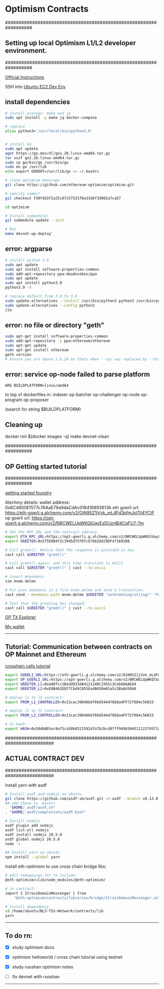# Optimism Contracts

##################################################################
## Setting up local Optimism L1/L2 developer environment.
##################################################################

[Official Instructions](https://community.optimism.io/docs/developers/build/dev-node/#how-to-do-it)


SSH into [Ubuntu EC2 Dev Env](../../docker/user-shell/ec2_cdk/)

## install dependencies

```bash
# install prereqs: make and jq
sudo apt install -y make jq docker-compose

# replace 
alias python3='/usr/local/bin/python3.9'


# install Go
sudo apt update
wget https://go.dev/dl/go1.20.linux-amd64.tar.gz
tar xvzf go1.20.linux-amd64.tar.gz
sudo cp go/bin/go /usr/bin/go
sudo mv go /usr/lib
echo export GOROOT=/usr/lib/go >> ~/.bashrc

# clone optimism monorepo
git clone https://github.com/ethereum-optimism/optimism.git

# specify commit
git checkout f30fdd3f2a25c87c57531f0a33dbf3d902a7ca57

cd optimism

# Install submodules
git submodule update --init

# Run
make devnet-up-deploy`
```

## error: argparse 

```bash
# install python 3.9
sudo apt update
sudo apt install software-properties-common
sudo add-apt-repository ppa:deadsnakes/ppa
sudo apt update
sudo apt install python3.9
python3.9 -V

# replace default from 3.8 to 3.9
sudo update-alternatives --install /usr/bin/python3 python3 /usr/bin/python3.9 1
sudo update-alternatives --config python3
ile
```

## error: no file or directory "geth"

```bash
sudo apt-get install software-properties-common
sudo add-apt-repository -y ppa:ethereum/ethereum
sudo apt-get update
sudo apt-get install ethereum
geth version 
# ensure you are above 1.9.20 as thats when --rpc was replaced by --http
```

## error: service op-node failed to parse platform

```
ARG BUILDPLATFORM=linux/amd64
```
to top of dockerfiles in:
    indexer
    op-batcher
    op-challenger
    op-node
    op-program
    op-proposer 

(search for string $BUILDPLATFORM)


## Cleaning up

docker rmi $(docker images -q)
make devnet-clean




##################################################################
## OP Getting started tutorial
##################################################################

[getting started foundry](https://github.com/ethereum-optimism/optimism-tutorial/tree/main/getting-started#foundry)

Alechmy details:
wallet address: 0x6C4800Ef577c7AAaE79a9daCdAc016416893613b
eth goerli url: https://eth-goerli.g.alchemy.com/v2/OiN95Z1jVvk_mL4Fd3sfmJvl7iI4YCtF
op goerli url: https://opt-goerli.g.alchemy.com/v2/NRCWELUpWKQlUayEzDUznBl4CqFU7-7m


```bash
# Set the RPC URL and the contract address.
export ETH_RPC_URL=https://opt-goerli.g.alchemy.com/v2/NRCWELUpWKQlUayEzDUznBl4CqFU7-7m
export GREETER=0x575E9B4f2c3945d7CF07cb76628d29DF471692B8   

# Call greet(). Notice that the response is provided in hex.
cast call $GREETER "greet()"

# Call greet() again, and this time translate to ASCII
cast call $GREETER "greet()" | cast --to-ascii

# insert mnonomnic
vim mnem.delme

# Put your mnemonic in a file mnem.delme and send a transaction.
cast send --mnemonic-path mnem.delme $GREETER "setGreeting(string)" "Foundry hello" --legacy

# Test that the greeting has changed:
cast call $GREETER "greet()" | cast --to-ascii
```
[OP TX Explorer](https://goerli-optimism.etherscan.io/)

[My wallet](https://goerli-optimism.etherscan.io/address/0x6c4800ef577c7aaae79a9dacdac016416893613b)


---

## Tutorial: Communication between contracts on OP Mainnet and Ethereum

[crosshain calls tutorial](https://github.com/ethereum-optimism/optimism-tutorial/tree/main/cross-dom-comm)

```bash
export GOERLI_URL=https://eth-goerli.g.alchemy.com/v2/OiN95Z1jVvk_mL4Fd3sfmJvl7iI4YCtF
export OP_GOERLI_URL=https://opt-goerli.g.alchemy.com/v2/NRCWELUpWKQlUayEzDUznBl4CqFU7-7m
export GREETER_L1=0x4d0fcc1Bedd933dA4121240C2955c3Ceb68AAE84
export GREETER_L2=0xE8B462EEF7Cbd4C855Ea4B65De65a5c5Bab650A9

# deploy l1 to l2 contract:
export FROM_L1_CONTROLLER=0x13cac39046b6f66d544476b8a4FF72f884c56833

# deploy l2 to l2 contract:
export FROM_L2_CONTROLLER=0x13cac39046b6f66d544476b8a4FF72f884c56833

# tx hash:
export HASH=0x504b801ec9af5ca50b8521592dfa7b2bcd97ff9490304512122f05f2a49c9bd7

```

##########################################################################
## ACTUAL CONTRACT DEV
##########################################################################

install yarn with asdf

``` bash
# Install asdf and nodejs on ubuntu
git clone https://github.com/asdf-vm/asdf.git ~/.asdf --branch v0.12.0
## add these to .bashrc
. "$HOME/.asdf/asdf.sh"
. "$HOME/.asdf/completions/asdf.bash"

# Install nodejs
asdf plugin add nodejs
asdf list-all nodejs
asdf install nodejs 20.5.0
asdf global nodejs 20.5.0
node -v

## Install yarn on ubuntu
npm install --global yarn
```

install eth-optimism to use cross chain bridge libs:

```bash
# edit remappings.txt to include:
@eth-optimism/=lib/node_modules/@eth-optimism/

# in contract:
import { ICrossDomainMessenger } from 
    "@eth-optimism/contracts/libraries/bridge/ICrossDomainMessenger.sol";

# install dependency
cd /home/ubuntu/BLS-TSS-Network/contracts/lib
yarn
```



---


## To do rn:

- [x] study optimism docs
- [x] optimism helloworld / cross chain tutorial using testnet
- [x] study ruoshan optimism notes
- [ ] fix devnet with ruoshan


---